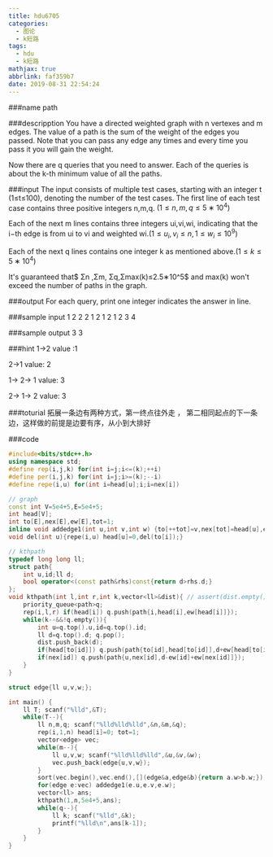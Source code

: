 ```yaml
---
title: hdu6705
categories:
  - 图论
  - k短路
tags:
  - hdu
  - k短路
mathjax: true
abbrlink: faf359b7
date: 2019-08-31 22:54:24
---
```


###name
path

###descripption
You have a directed weighted graph with n vertexes and m edges. The value of a path is the sum of the weight of the edges you passed. Note that you can pass any edge any times and every time you pass it you will gain the weight.

Now there are q queries that you need to answer. Each of the queries is about the k-th minimum value of all the paths.

<!---more-->
 
###input
The input consists of multiple test cases, starting with an integer t (1≤t≤100), denoting the number of the test cases.
The first line of each test case contains three positive integers n,m,q. $(1≤n,m,q≤5∗10^4)$

Each of the next m lines contains three integers ui,vi,wi, indicating that the i−th edge is from ui to vi and weighted wi.$(1≤u_i,v_i≤n,1≤w_i≤10^9)$

Each of the next q lines contains one integer k as mentioned above.$(1≤k≤5∗10^4)$

It's guaranteed that$ Σn ,Σm, Σq,Σmax(k)≤2.5∗10^5$ and max(k) won't exceed the number of paths in the graph.

###output
For each query, print one integer indicates the answer in line.

###sample input
1
2 2 2
1 2 1
2 1 2
3
4

###sample output
3
3

###hint
1->2 value :1

2->1 value: 2

1-> 2-> 1 value: 3

2-> 1-> 2 value: 3


###toturial
拓展一条边有两种方式，第一终点往外走 ， 第二相同起点的下一条边，这样做的前提是边要有序，从小到大排好


###code
```cpp
#include<bits/stdc++.h>
using namespace std;
#define rep(i,j,k) for(int i=j;i<=(k);++i)
#define per(i,j,k) for(int i=j;i>=(k);--i)
#define repe(i,u) for(int i=head[u];i;i=nex[i])

// graph
const int V=5e4+5,E=5e4+5;
int head[V];
int to[E],nex[E],ew[E],tot=1;
inline void addedge1(int u,int v,int w) {to[++tot]=v,nex[tot]=head[u],ew[tot]=w,head[u]=tot;}
void del(int u){repe(i,u) head[u]=0,del(to[i]);}

// kthpath
typedef long long ll;
struct path{
    int u,id;ll d;
    bool operator<(const path&rhs)const{return d>rhs.d;}
};
void kthpath(int l,int r,int k,vector<ll>&dist){ // assert(dist.empty())
    priority_queue<path>q;
    rep(i,l,r) if(head[i]) q.push(path{i,head[i],ew[head[i]]});
    while(k--&&!q.empty()){
        int u=q.top().u,id=q.top().id;
        ll d=q.top().d; q.pop();
        dist.push_back(d);
        if(head[to[id]]) q.push(path{to[id],head[to[id]],d+ew[head[to[id]]]});
        if(nex[id]) q.push(path{u,nex[id],d-ew[id]+ew[nex[id]]});
    }
}

struct edge{ll u,v,w;};

int main() {
    ll T; scanf("%lld",&T);
    while(T--){
        ll n,m,q; scanf("%lld%lld%lld",&n,&m,&q);
        rep(i,1,n) head[i]=0; tot=1;
        vector<edge> vec;
        while(m--){
            ll u,v,w; scanf("%lld%lld%lld",&u,&v,&w);
            vec.push_back(edge{u,v,w});
        }
        sort(vec.begin(),vec.end(),[](edge&a,edge&b){return a.w>b.w;});
        for(edge e:vec) addedge1(e.u,e.v,e.w);
        vector<ll> ans;
        kthpath(1,n,5e4+5,ans);
        while(q--){
            ll k; scanf("%lld",&k);
            printf("%lld\n",ans[k-1]);
        }
    }
}
```




